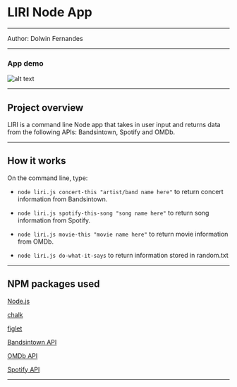 <h1>LIRI Node App</h1>

<hr>

Author: Dolwin Fernandes

<hr>

<h3> App demo </h3>

![alt text](https://github.com/mjbenefiel/liri-node-app/blob/master/gif/liriappdemo.gif "Liri Node App")

<hr>

<h2> Project overview</h2>
LIRI is a command line Node app that takes in user input and returns data from the following APIs: Bandsintown, Spotify and OMDb.
<hr>

<h2> How it works </h2>
On the command line, type:

- `node liri.js concert-this "artist/band name here"` to return concert information from Bandsintown.

- `node liri.js spotify-this-song "song name here"` to return song information from Spotify.

- `node liri.js movie-this "movie name here"` to return movie information from OMDb.

- `node liri.js do-what-it-says` to return information stored in random.txt

<hr>

<h2>NPM packages used</h2>

[Node.js](https://nodejs.org/en/)

[chalk](https://www.npmjs.com/package/chalk)

[figlet](https://www.npmjs.com/package/figlet)

[Bandsintown API](http://www.artists.bandsintown.com/bandsintown-api)

[OMDb API](http://www.omdbapi.com/)

[Spotify API](https://developer.spotify.com/documentation/web-api/)

<hr></hr>
